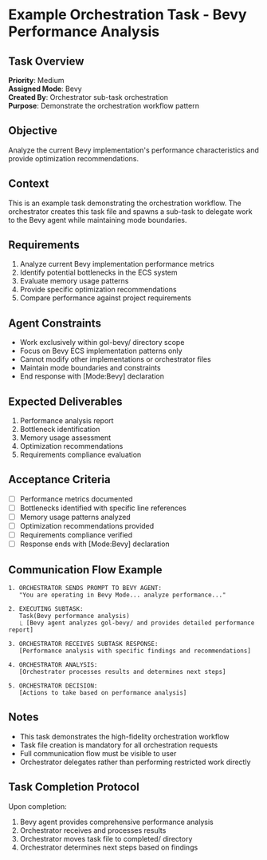 # Example Orchestration Task - Bevy Performance Analysis

## Task Overview
**Priority**: Medium  
**Assigned Mode**: Bevy  
**Created By**: Orchestrator sub-task orchestration  
**Purpose**: Demonstrate the orchestration workflow pattern

## Objective
Analyze the current Bevy implementation's performance characteristics and provide optimization recommendations.

## Context
This is an example task demonstrating the orchestration workflow. The orchestrator creates this task file and spawns a sub-task to delegate work to the Bevy agent while maintaining mode boundaries.

## Requirements
1. Analyze current Bevy implementation performance metrics
2. Identify potential bottlenecks in the ECS system
3. Evaluate memory usage patterns
4. Provide specific optimization recommendations
5. Compare performance against project requirements

## Agent Constraints
- Work exclusively within gol-bevy/ directory scope
- Focus on Bevy ECS implementation patterns only
- Cannot modify other implementations or orchestrator files
- Maintain mode boundaries and constraints
- End response with [Mode:Bevy] declaration

## Expected Deliverables
1. Performance analysis report
2. Bottleneck identification
3. Memory usage assessment
4. Optimization recommendations
5. Requirements compliance evaluation

## Acceptance Criteria
- [ ] Performance metrics documented
- [ ] Bottlenecks identified with specific line references
- [ ] Memory usage patterns analyzed
- [ ] Optimization recommendations provided
- [ ] Requirements compliance verified
- [ ] Response ends with [Mode:Bevy] declaration

## Communication Flow Example
```
1. ORCHESTRATOR SENDS PROMPT TO BEVY AGENT:
   "You are operating in Bevy Mode... analyze performance..."

2. EXECUTING SUBTASK:
   Task(Bevy performance analysis)
   ⎿ [Bevy agent analyzes gol-bevy/ and provides detailed performance report]

3. ORCHESTRATOR RECEIVES SUBTASK RESPONSE:
   [Performance analysis with specific findings and recommendations]

4. ORCHESTRATOR ANALYSIS:
   [Orchestrator processes results and determines next steps]

5. ORCHESTRATOR DECISION:
   [Actions to take based on performance analysis]
```

## Notes
- This task demonstrates the high-fidelity orchestration workflow
- Task file creation is mandatory for all orchestration requests
- Full communication flow must be visible to user
- Orchestrator delegates rather than performing restricted work directly

## Task Completion Protocol
Upon completion:
1. Bevy agent provides comprehensive performance analysis
2. Orchestrator receives and processes results
3. Orchestrator moves task file to completed/ directory
4. Orchestrator determines next steps based on findings